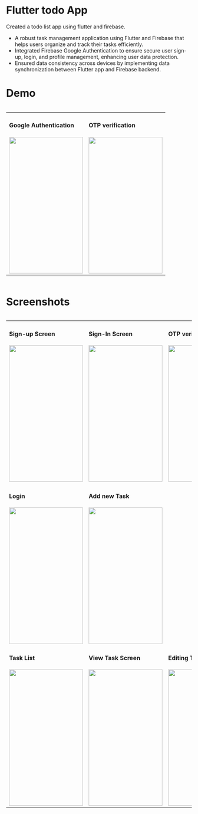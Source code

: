 # Flutter todo App

Created a todo list app using flutter and firebase.

- A robust task management application using Flutter and Firebase that helps users organize and track their tasks efficiently.
- Integrated Firebase Google Authentication to ensure secure user sign-up, login, and profile management, enhancing user data protection.
- Ensured data consistency across devices by implementing data synchronization between Flutter app and Firebase backend.

# Demo

<div style="overflow-x: auto;">
    <table>
    <tr>
        <td>
            <h4>Google Authentication</h4>
            <img src="https://github.com/ayush-1601/todo-app/assets/83022390/024be4c3-de5a-457d-85cd-1f641eb2c567.gif" height="370" width="200">
        </td>
        <td>
            <h4>OTP verification</h4>
            <img src="https://github.com/ayush-1601/todo-app/assets/83022390/934aafa6-fd87-4daf-a637-83fa8ad0a449.gif" height="370" width="200">
        </td>
    </tr>
    </table>
</div>

# Screenshots

<div style="overflow-x: auto;">
    <table>
      <tr>
        <td>
            <h4>Sign-up Screen</h4>
            <img src="https://github.com/ayush-1601/todo-app/assets/83022390/bfbbf339-a707-4f2c-9b43-478c90cba70b" height="370" width="200">
        </td>
        <td>
            <h4>Sign-In Screen</h4>
            <img src="https://github.com/ayush-1601/todo-app/assets/83022390/76b5075d-2514-4211-87f9-38e0ed842753" height="370" width="200">
        </td>
        <td>
            <h4>OTP verification Screen</h4>
            <img src="https://github.com/ayush-1601/todo-app/assets/83022390/d5d6801c-41c0-4d0e-bdb2-6e162271cd2c" height="370" width="200">
        </td>
      </tr>

<tr>
  <td>
            <h4>Login</h4>
            <img src="https://github.com/ayush-1601/todo-app/assets/83022390/4338ed01-7f9d-4f6c-a836-12e01e30d833" height="370" width="200">
        </td>
        <td>
            <h4>Add new Task</h4>
            <img src="https://github.com/ayush-1601/todo-app/assets/83022390/76854dc9-2e18-4d71-8cef-e768365767b5" height="370" width="200">
        </td>
  
</tr>    
    <tr>
      <td>
            <h4>Task List</h4>
            <img src="https://github.com/ayush-1601/todo-app/assets/83022390/3ad65c90-6b14-49dc-b546-682197588f23" height="370" width="200">
        </td>
        <td>
            <h4>View Task Screen</h4>
            <img src="https://github.com/ayush-1601/todo-app/assets/83022390/ddcb2788-f3e6-4735-8a5f-df95ce010763" height="370" width="200">
        </td>
        <td>
            <h4>Editing Task Screen</h4>
            <img src="https://github.com/ayush-1601/todo-app/assets/83022390/69581d60-21f5-4033-b93c-73d6aed72ffe" height="370" width="200">
        </td>
    </tr>
    </table>
</div>
